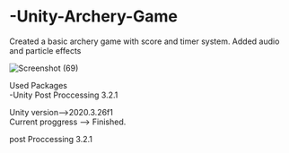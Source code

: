# -Unity-Archery-Game
 Created a basic archery game with score and timer system. Added audio and particle effects   

![Screenshot (69)](https://user-images.githubusercontent.com/81098623/163452784-cabada60-02aa-4ca2-887c-bbdbc9533d05.png)


Used Packages   
-Unity Post Proccessing 3.2.1  


Unity version-->2020.3.26f1  
Current proggress --> Finished. 

post Proccessing 3.2.1  
